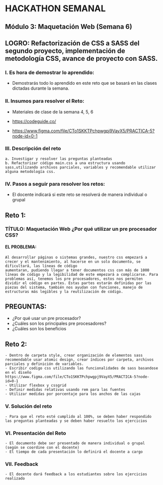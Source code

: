 # HACKATHON SEMANAL

## Módulo 3: Maquetación Web (Semana 6)
## LOGRO: Refactorización de CSS a SASS del segundo proyecto, implementación de metodología CSS, avance de proyecto con SASS. 

### I. Es hora de demostrar lo aprendido:

- Demostrarás todo lo aprendido en este reto que se basará en las clases 
dictadas durante la semana.

### II. Insumos para resolver el Reto:

- Materiales de clase de la semana 4, 5, 6

- https://codeguide.co/

- https://www.figma.com/file/CTo1SKKTPchpwgpj9VayX5/PRACTICA-5?node-id=0-1

### III. Descripción del reto
    a. Investigar y resolver las preguntas planteadas
    b. Refactorizar código main.css a una estructura usando sass,utilizando archivos parciales, variables y recomendable utilizar alguna metodología css.
### IV. Pasos a seguir para resolver los retos:
- El docente indicará si este reto se resolverá de manera individual o grupal
## Reto 1: 
### TÍTULO: Maquetación Web ¿Por qué utilizar un pre procesador CSS?
#### EL PROBLEMA: 

    Al desarrollar páginas o sistemas grandes, nuestro css empezará a crecer y el mantenimiento, al hacerse en un solo documento, se dificultará, las líneas de código 
    aumentaran, pudiendo llegar a tener documentos css con más de 1000 líneas de código y la legibilidad de este empezará a complicarse. Para problemas así, tenemos los pre procesadores, estos nos permiten dividir el código en partes. Estas partes estarán definidas por las piezas del sistema, también nos ayudan con funciones, manejo de estructuras más legibles y la reutilización de código.
## PREGUNTAS:
- ¿Por qué usar un pre procesador?
- ¿Cuáles son los principales pre procesadores?
- ¿Cuáles son los beneficios

## Reto 2:
    - Dentro de carpeta style, crear organización de elementos sass recomendable usar atomic design, crear índices por carpeta, archivos parciales y definición de variables.
    - Escribir codigo css utilizando las funcionalidades de sass basandose en el diseño https://www.figma.com/file/CTo1SKKTPchpwgpj9VayX5/PRACTICA-5?node-id=0-1
    - Utilizar flexbox y cssgrid 
    - Definir medidas relativas usando rem para las fuentes
    - Utilizar medidas por porcentaje para los anchos de las cajas

### V. Solución del reto
    - Para que el reto esté cumplido al 100%, se deben haber respondido las preguntas planteadas y se deben haber resuelto los ejercicios
### VI. Presentación del Reto
    - El documento debe ser presentado de manera individual o grupal (según se coordine con el docente)
    - El tiempo de cada presentación lo definirá el docente a cargo
### VII. Feedback
    - El docente dará feedback a los estudiantes sobre los ejercicios realizado